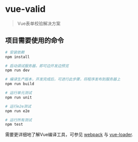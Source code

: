 # vue-valid

> Vue表单校验解决方案

## 项目需要使用的命令

``` bash
# 安装依赖
npm install

# 启动调试服务器，即可边开发边预览
npm run dev

# 编译生产版本，开发完成后，可进行此步骤，将程序发布到服务器上
npm run build

# 运行单元测试
npm run unit

# 运行e2e测试
npm run e2e

# 运行所有测试
npm test
```

需要更详细地了解Vue编译工具，可参见 [webpack](https://github.com/vuejs-templates/webpack#vue-webpack-boilerplate) 与 [vue-loader](http://vuejs.github.io/vue-loader).